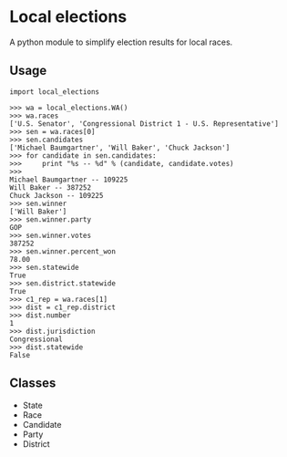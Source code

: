 # Local elections

A python module to simplify election results for local races.


## Usage

```
import local_elections

>>> wa = local_elections.WA()
>>> wa.races
['U.S. Senator', 'Congressional District 1 - U.S. Representative']
>>> sen = wa.races[0]
>>> sen.candidates
['Michael Baumgartner', 'Will Baker', 'Chuck Jackson']
>>> for candidate in sen.candidates:
>>>     print "%s -- %d" % (candidate, candidate.votes)
>>> 
Michael Baumgartner -- 109225
Will Baker -- 387252
Chuck Jackson -- 109225
>>> sen.winner
['Will Baker']
>>> sen.winner.party
GOP
>>> sen.winner.votes
387252
>>> sen.winner.percent_won
78.00
>>> sen.statewide
True
>>> sen.district.statewide
True
>>> c1_rep = wa.races[1]
>>> dist = c1_rep.district
>>> dist.number
1
>>> dist.jurisdiction
Congressional
>>> dist.statewide
False
```

## Classes

- State
- Race
- Candidate
- Party
- District


